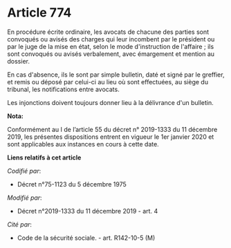 # Article 774

En procédure écrite ordinaire, les avocats de chacune des parties sont convoqués ou avisés des charges qui leur incombent par
le président ou par le juge de la mise en état, selon le mode d'instruction de l'affaire ; ils sont convoqués ou avisés
verbalement, avec émargement et mention au dossier.

En cas d'absence, ils le sont par simple bulletin, daté et signé par le greffier, et remis ou déposé par celui-ci au lieu où
sont effectuées, au siège du tribunal, les notifications entre avocats.

Les injonctions doivent toujours donner lieu à la délivrance d'un bulletin.

**Nota:**

Conformément au I de l’article 55 du décret n° 2019-1333 du 11 décembre 2019, les présentes dispositions entrent en vigueur
le 1er janvier 2020 et sont applicables aux instances en cours à cette date.

**Liens relatifs à cet article**

_Codifié par_:

  - Décret n°75-1123 du 5 décembre 1975

_Modifié par_:

  - Décret n°2019-1333 du 11 décembre 2019 - art. 4

_Cité par_:

  - Code de la sécurité sociale. - art. R142-10-5 (M)
